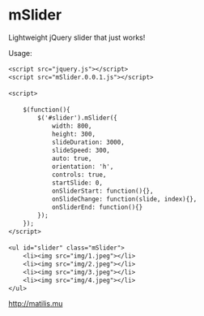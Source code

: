 # mSlider
Lightweight jQuery slider that just works!

Usage:

    <script src="jquery.js"></script>
    <script src="mSlider.0.0.1.js"></script>
    
    <script>

        $(function(){
            $('#slider').mSlider({
                width: 800,
                height: 300,
                slideDuration: 3000,
                slideSpeed: 300,
                auto: true,
                orientation: 'h',
                controls: true,
                startSlide: 0,
                onSliderStart: function(){},
                onSlideChange: function(slide, index){},
                onSliderEnd: function(){}
            });
        });
    </script>
    
    <ul id="slider" class="mSlider">
        <li><img src="img/1.jpeg"></li>
        <li><img src="img/2.jpeg"></li>
        <li><img src="img/3.jpeg"></li>
        <li><img src="img/4.jpeg"></li>
    </ul>    
    
http://matilis.mu
